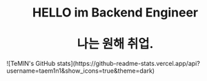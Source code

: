 
<h1 align = "center"> HELLO im Backend Engineer <br><br>
나는 원해 취업. 
</h1>
![TeMlN's GitHub stats](https://github-readme-stats.vercel.app/api?username=taem1n1&show_icons=true&theme=dark)
